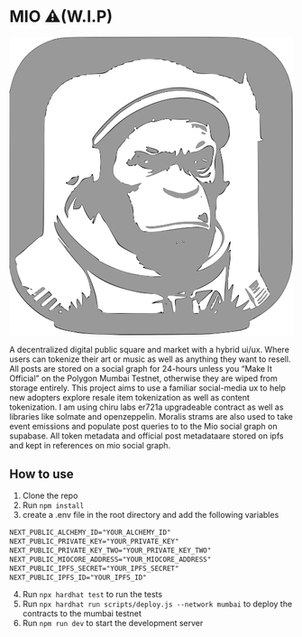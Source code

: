 # MIO ⚠️(W.I.P)

<img src="public/MIOICO.svg" size="100px" >

A decentralized digital public square and market with a hybrid ui/ux. Where users can tokenize their art or music as well as anything they want to resell. All posts are stored on a social graph for 24-hours unless you “Make It Official” on the Polygon Mumbai Testnet, otherwise they are wiped from storage entirely. This project aims to use a familiar social-media ux to help new adopters explore resale item tokenization as well as content tokenization. I am using chiru labs er721a upgradeable contract as well as libraries like solmate and openzeppelin. Moralis strams are also used to take event emissions and populate post queries to to the Mio social graph on supabase.  All token metadata and official post metadataare stored on ipfs and kept in references on mio social graph.

## How to use

1. Clone the repo
2. Run `npm install`
3. create a .env file in the root directory and add the following variables

```
NEXT_PUBLIC_ALCHEMY_ID="YOUR_ALCHEMY_ID"
NEXT_PUBLIC_PRIVATE_KEY="YOUR_PRIVATE_KEY"
NEXT_PUBLIC_PRIVATE_KEY_TWO="YOUR_PRIVATE_KEY_TWO"
NEXT_PUBLIC_MIOCORE_ADDRESS="YOUR_MIOCORE_ADDRESS"
NEXT_PUBLIC_IPFS_SECRET="YOUR_IPFS_SECRET"
NEXT_PUBLIC_IPFS_ID="YOUR_IPFS_ID"

```

4. Run `npx hardhat test` to run the tests
5. Run `npx hardhat run scripts/deploy.js --network mumbai` to deploy the contracts to the mumbai testnet
6. Run `npm run dev` to start the development server
